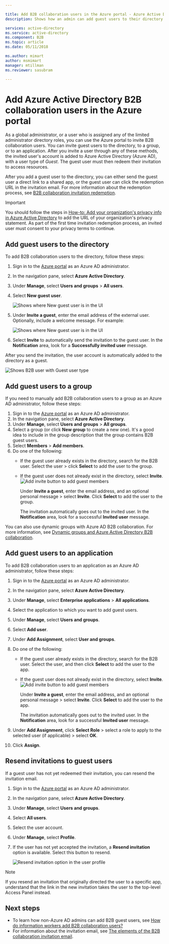 ```yaml
---

title: Add B2B collaboration users in the Azure portal - Azure Active Directory | Microsoft Docs
description: Shows how an admin can add guest users to their directory from a partner organization using Azure Active Directory (Azure AD) B2B collaboration.

services: active-directory
ms.service: active-directory
ms.component: B2B
ms.topic: article
ms.date: 05/11/2018

ms.author: mimart
author: msmimart
manager: mtillman
ms.reviewer: sasubram

---
```


# Add Azure Active Directory B2B collaboration users in the Azure portal

As a global administrator, or a user who is assigned any of the limited administrator directory roles, you can use the Azure portal to invite B2B collaboration users. You can invite guest users to the directory, to a group, or to an application. After you invite a user through any of these methods, the invited user's account is added to Azure Active Directory (Azure AD), with a user type of *Guest*. The guest user must then redeem their invitation to access resources.

After you add a guest user to the directory, you can either send the guest user a direct link to a shared app, or the guest user can click the redemption URL in the invitation email. For more information about the redemption process, see [B2B collaboration invitation redemption](redemption-experience.md).

> [!IMPORTANT]
> You should follow the steps in [How-to: Add your organization's privacy info in Azure Active Directory](https://aka.ms/adprivacystatement) to add the URL of your organization's privacy statement. As part of the first time invitation redemption process, an invited user must consent to your privacy terms to continue. 

## Add guest users to the directory

To add B2B collaboration users to the directory, follow these steps:

1. Sign in to the [Azure portal](https://portal.azure.com) as an Azure AD administrator.
2. In the navigation pane, select **Azure Active Directory**.
3. Under **Manage**, select **Users and groups** > **All users**.
4. Select **New guest user**.

   ![Shows where New guest user is in the UI](./media/add-users-administrator/NewGuestUser-Directory.png) 
 
7. Under **Invite a guest**, enter the email address of the external user. Optionally, include a welcome message. For example:

   ![Shows where New guest user is in the UI](./media/add-users-administrator/InviteGuest.png) 

8. Select **Invite** to automatically send the invitation to the guest user. In the **Notification** area, look for a **Successfully invited user** message. 
 
After you send the invitation, the user account is automatically added to the directory as a guest.


![Shows B2B user with Guest user type](./media/add-users-administrator/GuestUserType.png)  

## Add guest users to a group
If you need to manually add B2B collaboration users to a group as an Azure AD administrator, follow these steps:

1. Sign in to the [Azure portal](https://portal.azure.com) as an Azure AD administrator.
2. In the navigation pane, select **Azure Active Directory**.
3. Under **Manage**, select **Users and groups** > **All groups**.
4. Select a group (or click **New group** to create a new one). It's a good idea to include in the group description that the group contains B2B guest users.
5. Select **Members** > **Add members**. 
6. Do one of the following:
   - If the guest user already exists in the directory, search for the B2B user. Select the user > click **Select** to add the user to the group.
   - If the guest user does not already exist in the directory, select **Invite**.
   ![Add invite button to add guest members](./media/add-users-administrator/GroupInvite.png)
   
      Under **Invite a guest**, enter the email address, and an optional personal message > select **Invite**. Click **Select** to add the user to the group.

      The invitation automatically goes out to the invited user. In the **Notification** area, look for a successful **Invited user** message. 

You can also use dynamic groups with Azure AD B2B collaboration. For more information, see [Dynamic groups and Azure Active Directory B2B collaboration](use-dynamic-groups.md).

## Add guest users to an application

To add B2B collaboration users to an application as an Azure AD administrator, follow these steps:

1. Sign in to the [Azure portal](https://portal.azure.com) as an Azure AD administrator.
2. In the navigation pane, select **Azure Active Directory**.
3. Under **Manage**, select **Enterprise applications** > **All applications**.
4. Select the application to which you want to add guest users.
5. Under **Manage**, select **Users and groups**.
6. Select **Add user**.
7. Under **Add Assignment**, select **User and groups**.
8. Do one of the following:
   - If the guest user already exists in the directory, search for the B2B user. Select the user, and then click **Select** to add the user to the app.
   - If the guest user does not already exist in the directory, select **Invite**.
   ![Add invite button to add guest members](./media/add-users-administrator/AppInviteUsers.png)
   
      Under **Invite a guest**, enter the email address, and an optional personal message > select **Invite**. Click **Select** to add the user to the app.

      The invitation automatically goes out to the invited user. In the **Notification** area, look for a successful **Invited user** message.

9. Under **Add Assignment**, click **Select Role** > select a role to apply to the selected user (if applicable) > select **OK**.
10. Click **Assign**.
 
## Resend invitations to guest users

If a guest user has not yet redeemed their invitation, you can resend the invitation email.

1. Sign in to the [Azure portal](https://portal.azure.com) as an Azure AD administrator.
2. In the navigation pane, select **Azure Active Directory**.
3. Under **Manage**, select **Users and groups**.
4. Select **All users**.
5. Select the user account.
6. Under **Manage**, select **Profile**.
7. If the user has not yet accepted the invitation, a **Resend invitation** option is available. Select this button to resend.

   ![Resend invitation option in the user profile](./media/add-users-administrator/Resend-Invitation.png)

> [!NOTE]
> If you resend an invitation that originally directed the user to a specific app, understand that the link in the new invitation takes the user to the top-level Access Panel instead.

## Next steps

- To learn how non-Azure AD admins can add B2B guest users, see [How do information workers add B2B collaboration users?](add-users-information-worker.md)
- For information about the invitation email, see [The elements of the B2B collaboration invitation email](invitation-email-elements.md).

